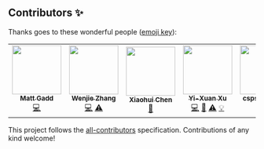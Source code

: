 
## Contributors ✨

Thanks goes to these wonderful people ([emoji key](https://allcontributors.org/docs/en/emoji-key)):

<!-- ALL-CONTRIBUTORS-LIST:START - Do not remove or modify this section -->
<!-- prettier-ignore-start -->
<!-- markdownlint-disable -->
<table>
  <tr>
    <td align="center"><a href="https://github.com/mttgdd"><img src="https://avatars.githubusercontent.com/u/3154919?v=4?s=100" width="100px;" alt=""/><br /><sub><b>Matt Gadd</b></sub></a><br /><a href="https://github.com/TorchEnsemble-Community/Ensemble-Pytorch/commits?author=mttgdd" title="Code">💻</a></td>
    <td align="center"><a href="https://github.com/zzzzwj"><img src="https://avatars.githubusercontent.com/u/23235538?v=4?s=100" width="100px;" alt=""/><br /><sub><b>Wenjie Zhang</b></sub></a><br /><a href="https://github.com/TorchEnsemble-Community/Ensemble-Pytorch/commits?author=zzzzwj" title="Code">💻</a> <a href="https://github.com/TorchEnsemble-Community/Ensemble-Pytorch/commits?author=zzzzwj" title="Tests">⚠️</a></td>
    <td align="center"><a href="https://github.com/Xiaohui9607"><img src="https://avatars.githubusercontent.com/u/37996225?v=4?s=100" width="100px;" alt=""/><br /><sub><b>Xiaohui Chen</b></sub></a><br /><a href="https://github.com/TorchEnsemble-Community/Ensemble-Pytorch/issues?q=author%3AXiaohui9607" title="Bug reports">🐛</a></td>
    <td align="center"><a href="https://github.com/xuyxu"><img src="https://avatars.githubusercontent.com/u/22359569?v=4?s=100" width="100px;" alt=""/><br /><sub><b>Yi-Xuan Xu</b></sub></a><br /><a href="https://github.com/TorchEnsemble-Community/Ensemble-Pytorch/commits?author=xuyxu" title="Code">💻</a> <a href="https://github.com/TorchEnsemble-Community/Ensemble-Pytorch/commits?author=xuyxu" title="Documentation">📖</a> <a href="https://github.com/TorchEnsemble-Community/Ensemble-Pytorch/commits?author=xuyxu" title="Tests">⚠️</a> <a href="#example-xuyxu" title="Examples">💡</a></td>
    <td align="center"><a href="https://github.com/cspsampedro"><img src="https://avatars.githubusercontent.com/u/7384605?v=4?s=100" width="100px;" alt=""/><br /><sub><b>cspsampedro</b></sub></a><br /><a href="#ideas-cspsampedro" title="Ideas, Planning, & Feedback">🤔</a> <a href="https://github.com/TorchEnsemble-Community/Ensemble-Pytorch/commits?author=cspsampedro" title="Code">💻</a></td>
    <td align="center"><a href="https://github.com/kiranchari"><img src="https://avatars.githubusercontent.com/u/1838910?v=4?s=100" width="100px;" alt=""/><br /><sub><b>kiranchari</b></sub></a><br /><a href="https://github.com/TorchEnsemble-Community/Ensemble-Pytorch/commits?author=kiranchari" title="Documentation">📖</a></td>
    <td align="center"><a href="https://github.com/nolaurence"><img src="https://avatars.githubusercontent.com/u/53215736?v=4?s=100" width="100px;" alt=""/><br /><sub><b>nolaurence</b></sub></a><br /><a href="https://github.com/TorchEnsemble-Community/Ensemble-Pytorch/commits?author=nolaurence" title="Code">💻</a></td>
  </tr>
</table>

<!-- markdownlint-restore -->
<!-- prettier-ignore-end -->

<!-- ALL-CONTRIBUTORS-LIST:END -->

This project follows the [all-contributors](https://github.com/all-contributors/all-contributors) specification. Contributions of any kind welcome!